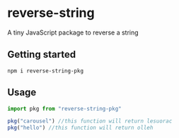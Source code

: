 # reverse-string

A tiny JavaScript package to reverse a string

## Getting started

```cli
npm i reverse-string-pkg
```

## Usage

```js
import pkg from "reverse-string-pkg"

pkg("carousel") //this function will return lesuorac
pkg("hello") //this function will return olleh
```
